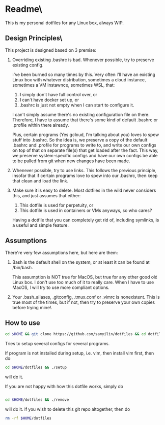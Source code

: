 # Readme\

This is my personal dotfiles for any Linux box, always WIP.

## Design Principles\

This project is designed based on 3 premise:

1. Overriding existing .bashrc is bad. Whenever possible, try to preserve
   existing config.

   I've been burned so many times by this. Very often I'll have an
   existing Linux box with whatever distribution, sometimes a cloud
   instance, sometimes a VM instawnce, sometimes WSL, that:
   1. I simply don't have full control over, or
   2. I can't have docker set up, or
   3. .bashrc is just not empty when I can start to configure it.

   I can't simply assume there's no existing configuration file on
   there.  Therefore, I have to assume that there's some kind of default
   .bashrc or .profile within there already.

   Plus, certain programs (Yes gcloud, I'm talking about you) loves to
   spew stuff into .bashrc. So the idea is, we preserve a copy of the
   default .bashrc and .profile for programs to write to, and write our
   own configs on top of that on separate file(s) that get loaded after
   the fact. This way, we preserve system-specific configs and have our
   own configs be able to be pulled from git when new changes have been
   made.
2. Whenever possible, try to use links. This follows the previous
   principle, insofar that if certain programs love to spew into our
   .bashrc, then keep that clean and load the link.
3. Make sure it is easy to delete. Most dotfiles in the wild never
   considers this, and just assumes that either:
   1. This dotfile is used for perpetuity, or
   2. This dotfile is used in containers or VMs anyways, so who cares?

   Having a dotfile that you can completely get rid of, including
   symlinks, is a useful and simple feature.

## Assumptions

There're very few assumptions here, but here are them:

1. Bash is the default shell on the system, or at least it can be found
   at /bin/bash.

   This assumption is NOT true for MacOS, but true for any other good
   old Linux box. I don't use too much of it to really care. When I have
   to use MacOS, I will try to use more compliant options.
2. Your .bash_aliases, .gitconfig, .tmux.conf or .vimrc is nonexistent.
   This is true most of the times, but if not, then try to preserve your
   own copies before trying mine!.

## How to use

```bash 
cd $HOME && git clone https://github.com/samyilin/dotfiles && cd dotfiles && ./setup 

``` 

Tries to setup several configs for several
programs.

If program is not installed during setup, i.e. vim, then install vim
first, then do

```bash 
cd $HOME/dotfiles && ./setup
``` 

will do it. 

If you are not happy with how this dotfile works, simply do

```bash

cd $HOME/dotfiles && ./remove

```
will do it. If you wish to delete this git repo altogether, then do

```bash
rm -rf $HOME/dotfiles
```


